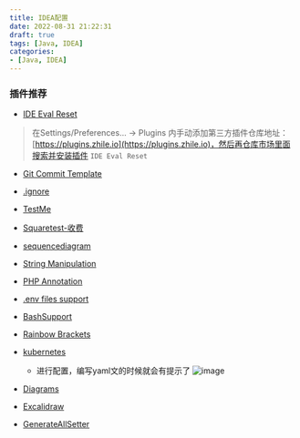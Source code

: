 ```yaml
---
title: IDEA配置
date: 2022-08-31 21:22:31
draft: true
tags: [Java, IDEA]
categories:
- [Java, IDEA]
---
```



### 插件推荐

- [IDE Eval Reset](https://plugins.zhile.io)
> 在Settings/Preferences... -> Plugins 内手动添加第三方插件仓库地址：[https://plugins.zhile.io](https://plugins.zhile.io)，然后再仓库市场里面搜索并安装插件 `IDE Eval Reset`

- [Git Commit Template](https://blog.csdn.net/noaman_wgs/article/details/103429171)
- [.ignore](https://plugins.jetbrains.com/plugin/7495--ignore)
- [TestMe](https://plugins.jetbrains.com/plugin/9471-testme)
- [Squaretest-收费](https://plugins.jetbrains.com/plugin/10405-squaretest)
- [sequencediagram](https://plugins.jetbrains.com/plugin/8286-sequencediagram)
- [String Manipulation](https://plugins.jetbrains.com/plugin/2162-string-manipulation)

- [PHP Annotation](https://plugins.jetbrains.com/plugin/7320-php-annotations)
- [.env files support](https://plugins.jetbrains.com/plugin/9525--env-files-support)
- [BashSupport](https://plugins.jetbrains.com/plugin/4230-bashsupport)

- [Rainbow Brackets](https://plugins.jetbrains.com/plugin/10080-rainbow-brackets)
- [kubernetes](https://plugins.jetbrains.com/plugin/10485-kubernetes)
    - 进行配置，编写yaml文的时候就会有提示了  ![image](https://user-images.githubusercontent.com/21000558/188113620-17005c07-038c-48f1-9a2a-783086595db8.png)
- [Diagrams](https://plugins.jetbrains.com/plugin/15635-diagrams-net-integration)
- [Excalidraw](https://plugins.jetbrains.com/plugin/17096-excalidraw-integration)
- [GenerateAllSetter](https://plugins.jetbrains.com/plugin/9360-generateallsetter)
